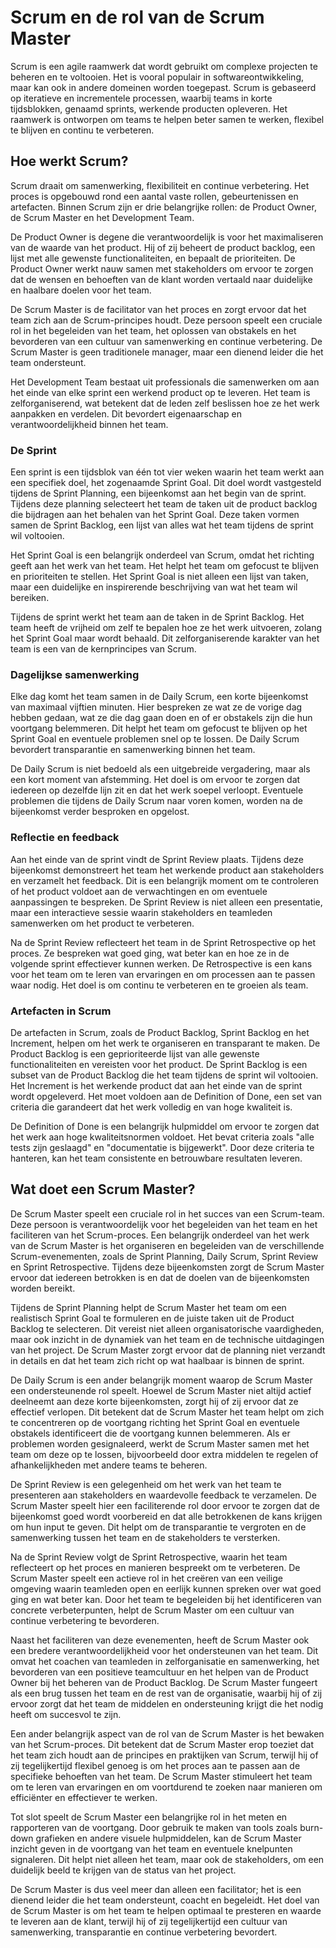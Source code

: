 # Scrum en de rol van de Scrum Master

Scrum is een agile raamwerk dat wordt gebruikt om complexe projecten te beheren en te voltooien. Het is vooral populair in softwareontwikkeling, maar kan ook in andere domeinen worden toegepast. Scrum is gebaseerd op iteratieve en incrementele processen, waarbij teams in korte tijdsblokken, genaamd sprints, werkende producten opleveren. Het raamwerk is ontworpen om teams te helpen beter samen te werken, flexibel te blijven en continu te verbeteren.

## Hoe werkt Scrum?

Scrum draait om samenwerking, flexibiliteit en continue verbetering. Het proces is opgebouwd rond een aantal vaste rollen, gebeurtenissen en artefacten. Binnen Scrum zijn er drie belangrijke rollen: de Product Owner, de Scrum Master en het Development Team. 

De Product Owner is degene die verantwoordelijk is voor het maximaliseren van de waarde van het product. Hij of zij beheert de product backlog, een lijst met alle gewenste functionaliteiten, en bepaalt de prioriteiten. De Product Owner werkt nauw samen met stakeholders om ervoor te zorgen dat de wensen en behoeften van de klant worden vertaald naar duidelijke en haalbare doelen voor het team.

De Scrum Master is de facilitator van het proces en zorgt ervoor dat het team zich aan de Scrum-principes houdt. Deze persoon speelt een cruciale rol in het begeleiden van het team, het oplossen van obstakels en het bevorderen van een cultuur van samenwerking en continue verbetering. De Scrum Master is geen traditionele manager, maar een dienend leider die het team ondersteunt.

Het Development Team bestaat uit professionals die samenwerken om aan het einde van elke sprint een werkend product op te leveren. Het team is zelforganiserend, wat betekent dat de leden zelf beslissen hoe ze het werk aanpakken en verdelen. Dit bevordert eigenaarschap en verantwoordelijkheid binnen het team.

### De Sprint

Een sprint is een tijdsblok van één tot vier weken waarin het team werkt aan een specifiek doel, het zogenaamde Sprint Goal. Dit doel wordt vastgesteld tijdens de Sprint Planning, een bijeenkomst aan het begin van de sprint. Tijdens deze planning selecteert het team de taken uit de product backlog die bijdragen aan het behalen van het Sprint Goal. Deze taken vormen samen de Sprint Backlog, een lijst van alles wat het team tijdens de sprint wil voltooien.

Het Sprint Goal is een belangrijk onderdeel van Scrum, omdat het richting geeft aan het werk van het team. Het helpt het team om gefocust te blijven en prioriteiten te stellen. Het Sprint Goal is niet alleen een lijst van taken, maar een duidelijke en inspirerende beschrijving van wat het team wil bereiken.

Tijdens de sprint werkt het team aan de taken in de Sprint Backlog. Het team heeft de vrijheid om zelf te bepalen hoe ze het werk uitvoeren, zolang het Sprint Goal maar wordt behaald. Dit zelforganiserende karakter van het team is een van de kernprincipes van Scrum.

### Dagelijkse samenwerking

Elke dag komt het team samen in de Daily Scrum, een korte bijeenkomst van maximaal vijftien minuten. Hier bespreken ze wat ze de vorige dag hebben gedaan, wat ze die dag gaan doen en of er obstakels zijn die hun voortgang belemmeren. Dit helpt het team om gefocust te blijven op het Sprint Goal en eventuele problemen snel op te lossen. De Daily Scrum bevordert transparantie en samenwerking binnen het team.

De Daily Scrum is niet bedoeld als een uitgebreide vergadering, maar als een kort moment van afstemming. Het doel is om ervoor te zorgen dat iedereen op dezelfde lijn zit en dat het werk soepel verloopt. Eventuele problemen die tijdens de Daily Scrum naar voren komen, worden na de bijeenkomst verder besproken en opgelost.

### Reflectie en feedback

Aan het einde van de sprint vindt de Sprint Review plaats. Tijdens deze bijeenkomst demonstreert het team het werkende product aan stakeholders en verzamelt het feedback. Dit is een belangrijk moment om te controleren of het product voldoet aan de verwachtingen en om eventuele aanpassingen te bespreken. De Sprint Review is niet alleen een presentatie, maar een interactieve sessie waarin stakeholders en teamleden samenwerken om het product te verbeteren.

Na de Sprint Review reflecteert het team in de Sprint Retrospective op het proces. Ze bespreken wat goed ging, wat beter kan en hoe ze in de volgende sprint effectiever kunnen werken. De Retrospective is een kans voor het team om te leren van ervaringen en om processen aan te passen waar nodig. Het doel is om continu te verbeteren en te groeien als team.

### Artefacten in Scrum

De artefacten in Scrum, zoals de Product Backlog, Sprint Backlog en het Increment, helpen om het werk te organiseren en transparant te maken. De Product Backlog is een geprioriteerde lijst van alle gewenste functionaliteiten en vereisten voor het product. De Sprint Backlog is een subset van de Product Backlog die het team tijdens de sprint wil voltooien. Het Increment is het werkende product dat aan het einde van de sprint wordt opgeleverd. Het moet voldoen aan de Definition of Done, een set van criteria die garandeert dat het werk volledig en van hoge kwaliteit is.

De Definition of Done is een belangrijk hulpmiddel om ervoor te zorgen dat het werk aan hoge kwaliteitsnormen voldoet. Het bevat criteria zoals "alle tests zijn geslaagd" en "documentatie is bijgewerkt". Door deze criteria te hanteren, kan het team consistente en betrouwbare resultaten leveren.

## Wat doet een Scrum Master?

De Scrum Master speelt een cruciale rol in het succes van een Scrum-team. Deze persoon is verantwoordelijk voor het begeleiden van het team en het faciliteren van het Scrum-proces. Een belangrijk onderdeel van het werk van de Scrum Master is het organiseren en begeleiden van de verschillende Scrum-evenementen, zoals de Sprint Planning, Daily Scrum, Sprint Review en Sprint Retrospective. Tijdens deze bijeenkomsten zorgt de Scrum Master ervoor dat iedereen betrokken is en dat de doelen van de bijeenkomsten worden bereikt. 

Tijdens de Sprint Planning helpt de Scrum Master het team om een realistisch Sprint Goal te formuleren en de juiste taken uit de Product Backlog te selecteren. Dit vereist niet alleen organisatorische vaardigheden, maar ook inzicht in de dynamiek van het team en de technische uitdagingen van het project. De Scrum Master zorgt ervoor dat de planning niet verzandt in details en dat het team zich richt op wat haalbaar is binnen de sprint.

De Daily Scrum is een ander belangrijk moment waarop de Scrum Master een ondersteunende rol speelt. Hoewel de Scrum Master niet altijd actief deelneemt aan deze korte bijeenkomsten, zorgt hij of zij ervoor dat ze effectief verlopen. Dit betekent dat de Scrum Master het team helpt om zich te concentreren op de voortgang richting het Sprint Goal en eventuele obstakels identificeert die de voortgang kunnen belemmeren. Als er problemen worden gesignaleerd, werkt de Scrum Master samen met het team om deze op te lossen, bijvoorbeeld door extra middelen te regelen of afhankelijkheden met andere teams te beheren.

De Sprint Review is een gelegenheid om het werk van het team te presenteren aan stakeholders en waardevolle feedback te verzamelen. De Scrum Master speelt hier een faciliterende rol door ervoor te zorgen dat de bijeenkomst goed wordt voorbereid en dat alle betrokkenen de kans krijgen om hun input te geven. Dit helpt om de transparantie te vergroten en de samenwerking tussen het team en de stakeholders te versterken.

Na de Sprint Review volgt de Sprint Retrospective, waarin het team reflecteert op het proces en manieren bespreekt om te verbeteren. De Scrum Master speelt een actieve rol in het creëren van een veilige omgeving waarin teamleden open en eerlijk kunnen spreken over wat goed ging en wat beter kan. Door het team te begeleiden bij het identificeren van concrete verbeterpunten, helpt de Scrum Master om een cultuur van continue verbetering te bevorderen.

Naast het faciliteren van deze evenementen, heeft de Scrum Master ook een bredere verantwoordelijkheid voor het ondersteunen van het team. Dit omvat het coachen van teamleden in zelforganisatie en samenwerking, het bevorderen van een positieve teamcultuur en het helpen van de Product Owner bij het beheren van de Product Backlog. De Scrum Master fungeert als een brug tussen het team en de rest van de organisatie, waarbij hij of zij ervoor zorgt dat het team de middelen en ondersteuning krijgt die het nodig heeft om succesvol te zijn.

Een ander belangrijk aspect van de rol van de Scrum Master is het bewaken van het Scrum-proces. Dit betekent dat de Scrum Master erop toeziet dat het team zich houdt aan de principes en praktijken van Scrum, terwijl hij of zij tegelijkertijd flexibel genoeg is om het proces aan te passen aan de specifieke behoeften van het team. De Scrum Master stimuleert het team om te leren van ervaringen en om voortdurend te zoeken naar manieren om efficiënter en effectiever te werken.

Tot slot speelt de Scrum Master een belangrijke rol in het meten en rapporteren van de voortgang. Door gebruik te maken van tools zoals burn-down grafieken en andere visuele hulpmiddelen, kan de Scrum Master inzicht geven in de voortgang van het team en eventuele knelpunten signaleren. Dit helpt niet alleen het team, maar ook de stakeholders, om een duidelijk beeld te krijgen van de status van het project.

De Scrum Master is dus veel meer dan alleen een facilitator; het is een dienend leider die het team ondersteunt, coacht en begeleidt. Het doel van de Scrum Master is om het team te helpen optimaal te presteren en waarde te leveren aan de klant, terwijl hij of zij tegelijkertijd een cultuur van samenwerking, transparantie en continue verbetering bevordert.